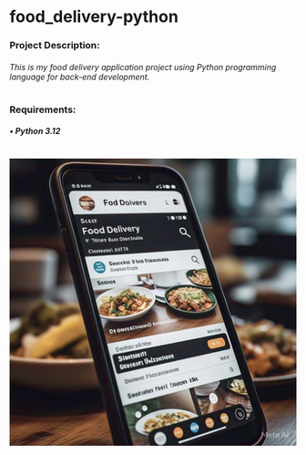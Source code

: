 # food_delivery-python

### Project Description:
###### This is my food delivery application project using Python programming language for back-end development.
#
### Requirements:
##### • Python 3.12
#
![alt text](food_delivery.jpg)
